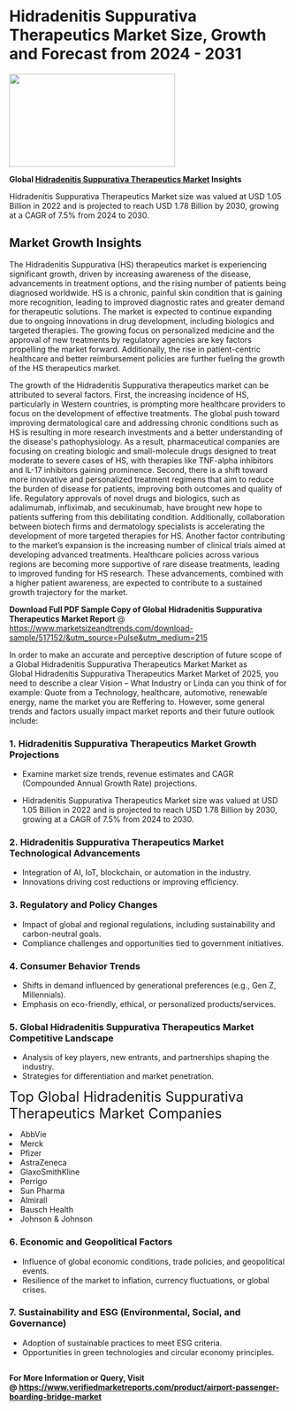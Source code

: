 <H1>Hidradenitis Suppurativa Therapeutics Market Size, Growth and Forecast from 2024 - 2031</H1><img class="aligncenter size-medium wp-image-584254" src="https://thirdeyenews.in/wp-content/uploads/2024/09/Global-Market-Research-300x168.jpeg" alt="" width="300" height="168" /><p><strong>Global&nbsp;<a href="https://www.marketsizeandtrends.com/download-sample/517152/&amp;utm_source=Pulse&amp;utm_medium=215">Hidradenitis Suppurativa Therapeutics Market</a> Insights</strong></p><p>Hidradenitis Suppurativa Therapeutics Market size was valued at USD 1.05 Billion in 2022 and is projected to reach USD 1.78 Billion by 2030, growing at a CAGR of 7.5% from 2024 to 2030.</p><p><h2>Market Growth Insights</h2> <p>The Hidradenitis Suppurativa (HS) therapeutics market is experiencing significant growth, driven by increasing awareness of the disease, advancements in treatment options, and the rising number of patients being diagnosed worldwide. HS is a chronic, painful skin condition that is gaining more recognition, leading to improved diagnostic rates and greater demand for therapeutic solutions. The market is expected to continue expanding due to ongoing innovations in drug development, including biologics and targeted therapies. The growing focus on personalized medicine and the approval of new treatments by regulatory agencies are key factors propelling the market forward. Additionally, the rise in patient-centric healthcare and better reimbursement policies are further fueling the growth of the HS therapeutics market. </p> <p>The growth of the Hidradenitis Suppurativa therapeutics market can be attributed to several factors. First, the increasing incidence of HS, particularly in Western countries, is prompting more healthcare providers to focus on the development of effective treatments. The global push toward improving dermatological care and addressing chronic conditions such as HS is resulting in more research investments and a better understanding of the disease's pathophysiology. As a result, pharmaceutical companies are focusing on creating biologic and small-molecule drugs designed to treat moderate to severe cases of HS, with therapies like TNF-alpha inhibitors and IL-17 inhibitors gaining prominence. Second, there is a shift toward more innovative and personalized treatment regimens that aim to reduce the burden of disease for patients, improving both outcomes and quality of life. Regulatory approvals of novel drugs and biologics, such as adalimumab, infliximab, and secukinumab, have brought new hope to patients suffering from this debilitating condition. Additionally, collaboration between biotech firms and dermatology specialists is accelerating the development of more targeted therapies for HS. Another factor contributing to the market’s expansion is the increasing number of clinical trials aimed at developing advanced treatments. Healthcare policies across various regions are becoming more supportive of rare disease treatments, leading to improved funding for HS research. These advancements, combined with a higher patient awareness, are expected to contribute to a sustained growth trajectory for the market. </p><p><span class=""><strong>Download Full PDF Sample Copy of Global Hidradenitis Suppurativa Therapeutics Market Report</strong> @ <a href="https://www.marketsizeandtrends.com/download-sample/517152/&amp;utm_source=Pulse&amp;utm_medium=215" target="_blank">https://www.marketsizeandtrends.com/download-sample/517152/&amp;utm_source=Pulse&amp;utm_medium=215</a></span></p><p>In order to make an accurate and perceptive description of future scope of a Global&nbsp;Hidradenitis Suppurativa Therapeutics Market Market as Global&nbsp;Hidradenitis Suppurativa Therapeutics Market Market of 2025, you need to describe a clear Vision &ndash; What Industry or Linda can you think of for example: Quote from a Technology, healthcare, automotive, renewable energy, name the market you are Reffering to. However, some general trends and factors usually impact market reports and their future outlook include:</p><h3>1.&nbsp;<strong>Hidradenitis Suppurativa Therapeutics Market Growth Projections</strong></h3><ul><li>Examine market size trends, revenue estimates and CAGR (Compounded Annual Growth Rate) projections.</li><li><p>Hidradenitis Suppurativa Therapeutics Market size was valued at USD 1.05 Billion in 2022 and is projected to reach USD 1.78 Billion by 2030, growing at a CAGR of 7.5% from 2024 to 2030.</p></li></ul><h3>2.&nbsp;<strong>Hidradenitis Suppurativa Therapeutics Market Technological Advancements</strong></h3><ul><li>Integration of AI, IoT, blockchain, or automation in the industry.</li><li>Innovations driving cost reductions or improving efficiency.</li></ul><h3>3.&nbsp;<strong>Regulatory and Policy Changes</strong></h3><ul><li>Impact of global and regional regulations, including sustainability and carbon-neutral goals.</li><li>Compliance challenges and opportunities tied to government initiatives.</li></ul><h3>4.&nbsp;<strong>Consumer Behavior Trends</strong></h3><ul><li>Shifts in demand influenced by generational preferences (e.g., Gen Z, Millennials).</li><li>Emphasis on eco-friendly, ethical, or personalized products/services.</li></ul><h3>5.&nbsp;<strong>Global Hidradenitis Suppurativa Therapeutics Market Competitive Landscape</strong></h3><ul><li>Analysis of key players, new entrants, and partnerships shaping the industry.</li><li>Strategies for differentiation and market penetration.</li></ul><p data-pm-slice="1 1 []"><span style="color: inherit; font-family: inherit; font-size: 25px;">Top Global Hidradenitis Suppurativa Therapeutics Market Companies</span></p><div class="" data-test-id=""><p><li>AbbVie</li><li> Merck</li><li> Pfizer</li><li> AstraZeneca</li><li> GlaxoSmithKline</li><li> Perrigo</li><li> Sun Pharma</li><li> Almirall</li><li> Bausch Health</li><li> Johnson & Johnson</li></p></div><h3>6.&nbsp;<strong>Economic and Geopolitical Factors</strong></h3><ul><li>Influence of global economic conditions, trade policies, and geopolitical events.</li><li>Resilience of the market to inflation, currency fluctuations, or global crises.</li></ul><h3>7.&nbsp;<strong>Sustainability and ESG (Environmental, Social, and Governance)</strong></h3><ul><li>Adoption of sustainable practices to meet ESG criteria.</li><li>Opportunities in green technologies and circular economy principles.</li></ul><h2><strong style="font-size: 14px;">For More Information or Query, Visit @&nbsp;</strong><a style="background-color: #ffffff; font-size: 14px;" href="https://www.marketsizeandtrends.com/report/hidradenitis-suppurativa-therapeutics-market/" target="_blank">https://www.verifiedmarketreports.com/product/airport-passenger-boarding-bridge-market</a></h2>

